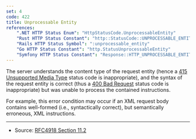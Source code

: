 ```yaml
---
set: 4
code: 422
title: Unprocessable Entity
references:
    ".NET HTTP Status Enum": "HttpStatusCode.UnprocessableEntity"
    "Rust HTTP Status Constant": "http::StatusCode::UNPROCESSABLE_ENTITY"
    "Rails HTTP Status Symbol": ":unprocessable_entity"
    "Go HTTP Status Constant": "http.StatusUnprocessableEntity"
    "Symfony HTTP Status Constant": "Response::HTTP_UNPROCESSABLE_ENTITY"
---
```


The server understands the content type of the request entity (hence a [415 Unsupported Media Type](/415) status code is inappropriate), and the syntax of the request entity is correct (thus a [400 Bad Request](/400) status code is inappropriate) but was unable to process the contained instructions.

For example, this error condition may occur if an XML request body contains well-formed (i.e., syntactically correct), but semantically erroneous, XML instructions.

---

* Source: [RFC4918 Section 11.2][1]

[1]: <https://tools.ietf.org/html/rfc4918#section-11.2>
